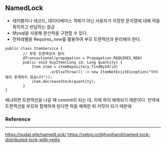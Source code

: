 ## NamedLock
- 테이블이나 레코드, 데이터베이스 객체가 아닌 사용자가 지정한 문자열에 대해 락을 획득하고 반납하는 잠금
- Mysql을 사용해 분산락을 구현할 수 있다.
- 전파레벨을 Requires_new를 활용하여 부모 트랜잭션과 분리해야 한다.
```
public class ItemService {
		// 부모 트랜잭션과 분리
		@Transactional(propagation = Propagation.REQUIRES_NEW)
		public void buyItem(Long id, Long quantity) {
		    Item item = itemRepository.findById(id)
		            .orElseThrow(() -> new ItemNotExistException("아이템이 존재하지 않습니다"));
		    item.decreaseStock(quantity);
		}
}
```
왜냐하면 트랜잭션을 나갈 때 commit이 되는 데, 이때 락이 해제되기 때문이다.
만약에 트랜잭션을 부모와 함께하게 된다면 락을 해제한 뒤 커밋이 되기 때문에 
### Reference
---
https://sudal.site/namedLock/
https://velog.io/@hyojhand/named-lock-distributed-lock-with-redis